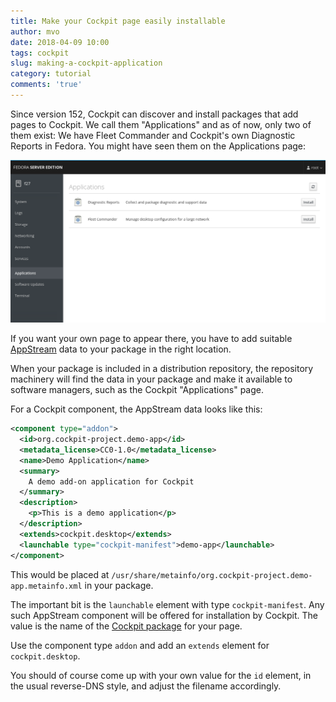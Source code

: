 ```yaml
---
title: Make your Cockpit page easily installable
author: mvo
date: 2018-04-09 10:00
tags: cockpit
slug: making-a-cockpit-application
category: tutorial
comments: 'true'
---
```


Since version 152, Cockpit can discover and install packages that add
pages to Cockpit.  We call them "Applications" and as of now, only two
of them exist: We have Fleet Commander and Cockpit's own Diagnostic
Reports in Fedora.  You might have seen them on the Applications page:

![Two Cockpit Applications](/images/cockpit-two-apps.png)

If you want your own page to appear there, you have to add suitable
[AppStream](https://www.freedesktop.org/wiki/Distributions/AppStream/)
data to your package in the right location.

When your package is included in a distribution repository, the
repository machinery will find the data in your package and make it
available to software managers, such as the Cockpit "Applications"
page.


For a Cockpit component, the AppStream data looks like this:
```xml
<component type="addon">
  <id>org.cockpit-project.demo-app</id>
  <metadata_license>CC0-1.0</metadata_license>
  <name>Demo Application</name>
  <summary>
    A demo add-on application for Cockpit
  </summary>
  <description>
    <p>This is a demo application</p>
  </description>
  <extends>cockpit.desktop</extends>
  <launchable type="cockpit-manifest">demo-app</launchable>
</component>
```

This would be placed at
`/usr/share/metainfo/org.cockpit-project.demo-app.metainfo.xml` in
your package.

The important bit is the `launchable` element with type
`cockpit-manifest`.  Any such AppStream component will be offered for
installation by Cockpit.  The value is the name of the [Cockpit
package](http://cockpit-project.org/guide/latest/packages.html) for
your page.

Use the component type `addon` and add an `extends` element for
`cockpit.desktop`.

You should of course come up with your own value for the `id` element,
in the usual reverse-DNS style, and adjust the filename accordingly.
